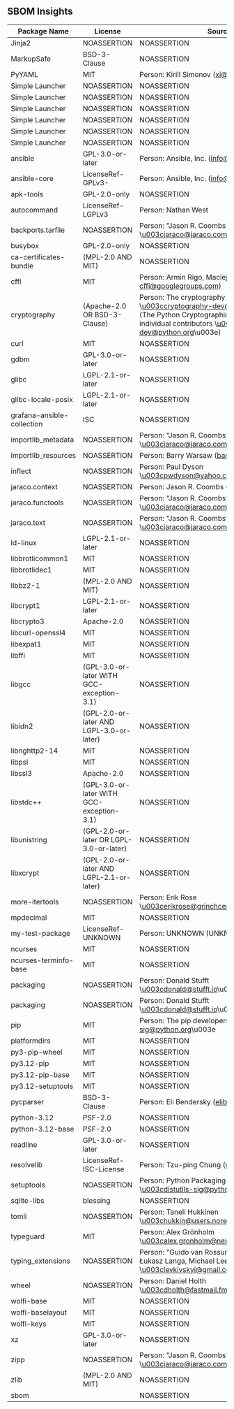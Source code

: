 ## SBOM Insights

| Package Name | License | Source | Version |
|---|---|---|---|
| Jinja2 | NOASSERTION | NOASSERTION | 3.1.4 |
| MarkupSafe | BSD-3-Clause | NOASSERTION | 2.1.5 |
| PyYAML | MIT | Person: Kirill Simonov (xi@resolvent.net) | 6.0.2 |
| Simple Launcher | NOASSERTION | NOASSERTION | 1.1.0.14 |
| Simple Launcher | NOASSERTION | NOASSERTION | 1.1.0.14 |
| Simple Launcher | NOASSERTION | NOASSERTION | 1.1.0.14 |
| Simple Launcher | NOASSERTION | NOASSERTION | 1.1.0.14 |
| Simple Launcher | NOASSERTION | NOASSERTION | 1.1.0.14 |
| Simple Launcher | NOASSERTION | NOASSERTION | 1.1.0.14 |
| ansible | GPL-3.0-or-later | Person: Ansible, Inc. (info@ansible.com) | 10.3.0 |
| ansible-core | LicenseRef-GPLv3- | Person: Ansible, Inc. (info@ansible.com) | 2.17.3 |
| apk-tools | GPL-2.0-only | NOASSERTION | 2.14.4-r0 |
| autocommand | LicenseRef-LGPLv3 | Person: Nathan West | 2.2.2 |
| backports.tarfile | NOASSERTION | Person: \"Jason R. Coombs\" \u003cjaraco@jaraco.com\u003e | 1.2.0 |
| busybox | GPL-2.0-only | NOASSERTION | 1.36.1-r10 |
| ca-certificates-bundle | (MPL-2.0 AND MIT) | NOASSERTION | 20240705-r0 |
| cffi | MIT | Person: Armin Rigo, Maciej Fijalkowski (python-cffi@googlegroups.com) | 1.17.0 |
| cryptography | (Apache-2.0 OR BSD-3-Clause) | Person: The cryptography developers \u003ccryptography-dev@python.org\u003e (The Python Cryptographic Authority and individual contributors \u003ccryptography-dev@python.org\u003e) | 43.0.0 |
| curl | MIT | NOASSERTION | 8.9.1-r3 |
| gdbm | GPL-3.0-or-later | NOASSERTION | 1.24-r0 |
| glibc | LGPL-2.1-or-later | NOASSERTION | 2.40-r1 |
| glibc-locale-posix | LGPL-2.1-or-later | NOASSERTION | 2.40-r1 |
| grafana-ansible-collection | ISC | NOASSERTION | 2.1.4 |
| importlib_metadata | NOASSERTION | Person: \"Jason R. Coombs\" \u003cjaraco@jaraco.com\u003e | 8.0.0 |
| importlib_resources | NOASSERTION | Person: Barry Warsaw (barry@python.org) | 6.4.0 |
| inflect | NOASSERTION | Person: Paul Dyson \u003cpwdyson@yahoo.com\u003e | 7.3.1 |
| jaraco.context | NOASSERTION | Person: Jason R. Coombs (jaraco@jaraco.com) | 5.3.0 |
| jaraco.functools | NOASSERTION | Person: \"Jason R. Coombs\" \u003cjaraco@jaraco.com\u003e | 4.0.1 |
| jaraco.text | NOASSERTION | Person: \"Jason R. Coombs\" \u003cjaraco@jaraco.com\u003e | 3.12.1 |
| ld-linux | LGPL-2.1-or-later | NOASSERTION | 2.40-r1 |
| libbrotlicommon1 | MIT | NOASSERTION | 1.1.0-r4 |
| libbrotlidec1 | MIT | NOASSERTION | 1.1.0-r4 |
| libbz2-1 | (MPL-2.0 AND MIT) | NOASSERTION | 1.0.8-r8 |
| libcrypt1 | LGPL-2.1-or-later | NOASSERTION | 2.40-r1 |
| libcrypto3 | Apache-2.0 | NOASSERTION | 3.3.1-r5 |
| libcurl-openssl4 | MIT | NOASSERTION | 8.9.1-r3 |
| libexpat1 | MIT | NOASSERTION | 2.6.2-r1 |
| libffi | MIT | NOASSERTION | 3.4.6-r4 |
| libgcc | (GPL-3.0-or-later WITH GCC-exception-3.1) | NOASSERTION | 14.2.0-r1 |
| libidn2 | (GPL-2.0-or-later AND LGPL-3.0-or-later) | NOASSERTION | 2.3.7-r2 |
| libnghttp2-14 | MIT | NOASSERTION | 1.63.0-r0 |
| libpsl | MIT | NOASSERTION | 0.21.5-r3 |
| libssl3 | Apache-2.0 | NOASSERTION | 3.3.1-r5 |
| libstdc++ | (GPL-3.0-or-later WITH GCC-exception-3.1) | NOASSERTION | 14.2.0-r1 |
| libunistring | (GPL-2.0-or-later OR LGPL-3.0-or-later) | NOASSERTION | 1.2-r2 |
| libxcrypt | (GPL-2.0-or-later AND LGPL-2.1-or-later) | NOASSERTION | 4.4.36-r7 |
| more-itertools | NOASSERTION | Person: Erik Rose \u003cerikrose@grinchcentral.com\u003e | 10.3.0 |
| mpdecimal | MIT | NOASSERTION | 4.0.0-r2 |
| my-test-package | LicenseRef-UNKNOWN | Person: UNKNOWN (UNKNOWN) | 1.0 |
| ncurses | MIT | NOASSERTION | 6.5_p20240629-r0 |
| ncurses-terminfo-base | MIT | NOASSERTION | 6.5_p20240629-r0 |
| packaging | NOASSERTION | Person: Donald Stufft \u003cdonald@stufft.io\u003e | 24.1 |
| packaging | NOASSERTION | Person: Donald Stufft \u003cdonald@stufft.io\u003e | 24.1 |
| pip | MIT | Person: The pip developers \u003cdistutils-sig@python.org\u003e | 24.2 |
| platformdirs | MIT | NOASSERTION | 4.2.2 |
| py3-pip-wheel | MIT | NOASSERTION | 24.2-r0 |
| py3.12-pip | MIT | NOASSERTION | 24.2-r1 |
| py3.12-pip-base | MIT | NOASSERTION | 24.2-r1 |
| py3.12-setuptools | MIT | NOASSERTION | 74.0.0-r0 |
| pycparser | BSD-3-Clause | Person: Eli Bendersky (eliben@gmail.com) | 2.22 |
| python-3.12 | PSF-2.0 | NOASSERTION | 3.12.5-r2 |
| python-3.12-base | PSF-2.0 | NOASSERTION | 3.12.5-r2 |
| readline | GPL-3.0-or-later | NOASSERTION | 8.2.13-r0 |
| resolvelib | LicenseRef-ISC-License | Person: Tzu-ping Chung (uranusjr@gmail.com) | 1.0.1 |
| setuptools | NOASSERTION | Person: Python Packaging Authority \u003cdistutils-sig@python.org\u003e | 74.0.0.post20240827 |
| sqlite-libs | blessing | NOASSERTION | 3.45.1-r1 |
| tomli | NOASSERTION | Person: Taneli Hukkinen \u003chukkin@users.noreply.github.com\u003e | 2.0.1 |
| typeguard | MIT | Person: Alex Grönholm \u003calex.gronholm@nextday.fi\u003e | 4.3.0 |
| typing_extensions | NOASSERTION | Person: \"Guido van Rossum, Jukka Lehtosalo, Łukasz Langa, Michael Lee\" \u003clevkivskyi@gmail.com\u003e | 4.12.2 |
| wheel | NOASSERTION | Person: Daniel Holth \u003cdholth@fastmail.fm\u003e | 0.43.0 |
| wolfi-base | MIT | NOASSERTION | 1-r6 |
| wolfi-baselayout | MIT | NOASSERTION | 20230201-r15 |
| wolfi-keys | MIT | NOASSERTION | 1-r8 |
| xz | GPL-3.0-or-later | NOASSERTION | 5.6.2-r0 |
| zipp | NOASSERTION | Person: \"Jason R. Coombs\" \u003cjaraco@jaraco.com\u003e | 3.19.2 |
| zlib | (MPL-2.0 AND MIT) | NOASSERTION | 1.3.1-r4 |
| sbom |  | NOASSERTION |  |

